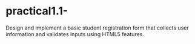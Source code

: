 # practical1.1-
Design and implement a basic student registration form that collects user information and validates inputs using HTML5 features.
